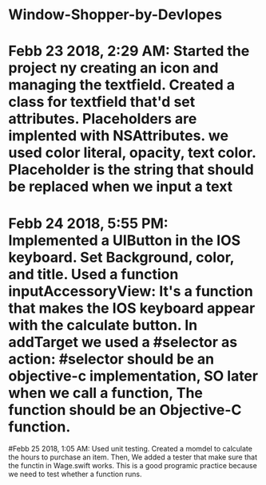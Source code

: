 # Window-Shopper-by-Devlopes
# Febb 23 2018, 2:29 AM: Started the project ny creating an icon and managing the textfield. Created a class for textfield that'd set attributes. Placeholders are implented with NSAttributes. we used color literal, opacity, text color. Placeholder is the string that should be replaced when we input a text 
# Febb 24 2018, 5:55 PM: Implemented a UIButton in the IOS keyboard. Set Background, color, and title. Used a function inputAccessoryView: It's a function that makes the IOS keyboard appear with the calculate button. In addTarget we used a #selector as action: #selector should be an objective-c implementation, SO later when we call a function, The function should be an Objective-C function.
#Febb 25 2018, 1:05 AM: Used unit testing. Created a momdel to calculate the hours to purchase an item. Then, We added a tester that make sure that the functin in Wage.swift works. This is a good programic practice because we need to test whether a function runs. 
